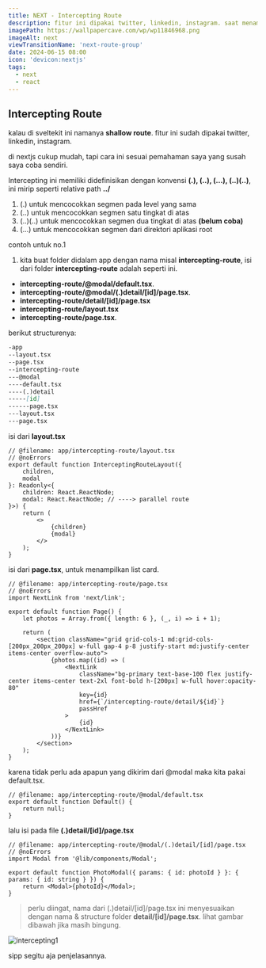 ```yaml
---
title: NEXT - Intercepting Route
description: fitur ini dipakai twitter, linkedin, instagram. saat menampilkan detail data pada dialog.
imagePath: https://wallpapercave.com/wp/wp11846968.png
imageAlt: next
viewTransitionName: 'next-route-group'
date: 2024-06-15 08:00
icon: 'devicon:nextjs'
tags:
  - next
  - react
---
```


## Intercepting Route

kalau di sveltekit ini namanya **shallow route**. fitur ini sudah dipakai twitter, linkedin, instagram.

di nextjs cukup mudah, tapi cara ini sesuai pemahaman saya yang susah saya coba sendiri.

Intercepting ini memiliki didefinisikan dengan konvensi **(.), (..), (...), (..)(..)**, ini mirip seperti relative path **../**

1. (.) untuk mencocokkan segmen pada level yang sama
2. (..) untuk mencocokkan segmen satu tingkat di atas
3. (..)(..) untuk mencocokkan segmen dua tingkat di atas **(belum coba)**
4. (...) untuk mencocokkan segmen dari direktori aplikasi root

contoh untuk no.1

1. kita buat folder didalam app dengan nama misal **intercepting-route**, isi dari folder **intercepting-route** adalah seperti ini.

- **intercepting-route/@modal/default.tsx**.
- **intercepting-route/@modal/(.)detail/[id]/page.tsx**.
- **intercepting-route/detail/[id]/page.tsx**
- **intercepting-route/layout.tsx**
- **intercepting-route/page.tsx**.

berikut structurenya:

```md
-app
--layout.tsx
--page.tsx
--intercepting-route
---@modal
----default.tsx
----(.)detail
-----[id]
------page.tsx
---layout.tsx
---page.tsx
```

isi dari **layout.tsx**

```tsx
// @filename: app/intercepting-route/layout.tsx
// @noErrors
export default function InterceptingRouteLayout({
	children,
	modal
}: Readonly<{
	children: React.ReactNode;
	modal: React.ReactNode; // ----> parallel route
}>) {
	return (
		<>
			{children}
			{modal}
		</>
	);
}
```

isi dari **page.tsx**, untuk menampilkan list card.

```tsx
// @filename: app/intercepting-route/page.tsx
// @noErrors
import NextLink from 'next/link';

export default function Page() {
	let photos = Array.from({ length: 6 }, (_, i) => i + 1);

	return (
		<section className="grid grid-cols-1 md:grid-cols-[200px_200px_200px] w-full gap-4 p-8 justify-start md:justify-center items-center overflow-auto">
			{photos.map((id) => (
				<NextLink
					className="bg-primary text-base-100 flex justify-center items-center text-2xl font-bold h-[200px] w-full hover:opacity-80"
					key={id}
					href={`/intercepting-route/detail/${id}`}
					passHref
				>
					{id}
				</NextLink>
			))}
		</section>
	);
}
```

karena tidak perlu ada apapun yang dikirim dari @modal maka kita pakai default.tsx.

```tsx
// @filename: app/intercepting-route/@modal/default.tsx
export default function Default() {
	return null;
}
```

lalu isi pada file **(.)detail/[id]/page.tsx**

```tsx
// @filename: app/intercepting-route/@modal/(.)detail/[id]/page.tsx
// @noErrors
import Modal from '@lib/components/Modal';

export default function PhotoModal({ params: { id: photoId } }: { params: { id: string } }) {
	return <Modal>{photoId}</Modal>;
}
```

> perlu diingat, nama dari (.)detail/[id]/page.tsx ini menyesuaikan dengan nama & structure folder **detail/[id]/page.tsx**. lihat gambar dibawah jika masih bingung.

![intercepting1](/intercepting1.png)

sipp segitu aja penjelasannya.
